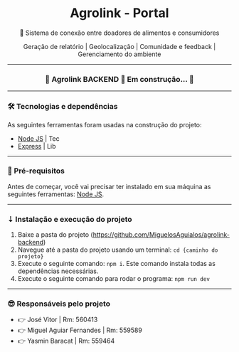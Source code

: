 <h1 align="center">Agrolink - Portal</h1>
<p align="center">🚀 Sistema de conexão entre doadores de alimentos e consumidores</p>
<p align="center">Geração de relatório | Geolocalização | Comunidade e feedback | Gerenciamento do ambiente</p>

---

<h3 align="center"> 
	🚧 Agrolink BACKEND 🚀 Em construção... 🚧
</h3>

---

### 🛠 Tecnologias e dependências

As seguintes ferramentas foram usadas na construção do projeto:

- [Node JS](https://nodejs.org/pt) | Tec
- [Express](https://expressjs.com/pt-br/) | Lib

---

### 🎲 Pré-requisitos

Antes de começar, você vai precisar ter instalado em sua máquina as seguintes ferramentas:
[Node JS](https://nodejs.org/pt).

---

### ⇣ Instalação e execução do projeto

1. Baixe a pasta do projeto (https://github.com/MiguelosAguialos/agrolink-backend)
2. Navegue até a pasta do projeto usando um terminal: `cd {caminho do projeto}`
3. Execute o seguinte comando: `npm i`. Este comando instala todas as dependências necessárias.
4. Execute o seguinte comando para rodar o programa: `npm run dev`

---

### 😎 Responsáveis pelo projeto

<ul>
  <li>👉 José Vitor | Rm: 560413</li>
  <li>👉 Miguel Aguiar Fernandes | Rm: 559589</li>
  <li>👉 Yasmin Baracat | Rm: 559464</li>
</ul>
